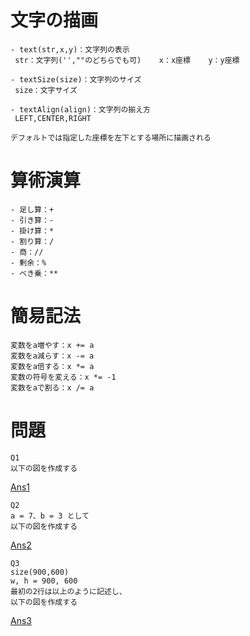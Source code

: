 # 文字の描画
```
- text(str,x,y)：文字列の表示  
 str：文字列('',""のどちらでも可)    x：x座標    y：y座標

- textSize(size)：文字列のサイズ
 size：文字サイズ

- textAlign(align)：文字列の揃え方
 LEFT,CENTER,RIGHT

デフォルトでは指定した座標を左下とする場所に描画される
```

# 算術演算
```
- 足し算：+
- 引き算：-
- 掛け算：*
- 割り算：/
- 商：//
- 剰余：%
- べき乗：**
```

# 簡易記法
```
変数をa増やす：x += a
変数をa減らす：x -= a
変数をa倍する：x *= a
変数の符号を変える：x *= -1
変数をaで割る：x /= a
```

# 問題
```
Q1
以下の図を作成する
```
[Ans1](./answer1.py)

```
Q2
a = 7、b = 3 として
以下の図を作成する
```
[Ans2](./answer2.py)

```
Q3
size(900,600)
w, h = 900, 600
最初の2行は以上のように記述し、
以下の図を作成する
```
[Ans3](./answer3.py)
